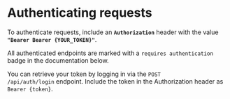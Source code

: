 # Authenticating requests

To authenticate requests, include an **`Authorization`** header with the value **`"Bearer Bearer {YOUR_TOKEN}"`**.

All authenticated endpoints are marked with a `requires authentication` badge in the documentation below.

You can retrieve your token by logging in via the <code>POST /api/auth/login</code> endpoint. Include the token in the Authorization header as <code>Bearer {token}</code>.
